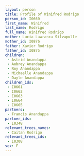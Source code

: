 ```yaml
---
layout: person
title: Profile of Winifred Rodrigo
person_id: I0660
first_name: Winifred
last_name: Rodrigo
full_name: Winifred Rodrigo
mother: Lucia Lawranca Silvapulle
mother_id: I0876
father: Xavier Rodrigo
father_id: I0875
children:
 - Astrid Anandappa
 - Aubrey Anandappa
 - Roy Anandappa
 - Michaelle Anandappa
 - Dayle Anandappa
children_ids:
 - I0661
 - I0662
 - I0663
 - I0664
 - I0665
partners:
 - Francis Anandappa
partner_ids:
 - I0348
relevant_trees_names:
 - Caitan Rodrigo
relevant_trees_ids:
 - I0308
sex: F
---
```


